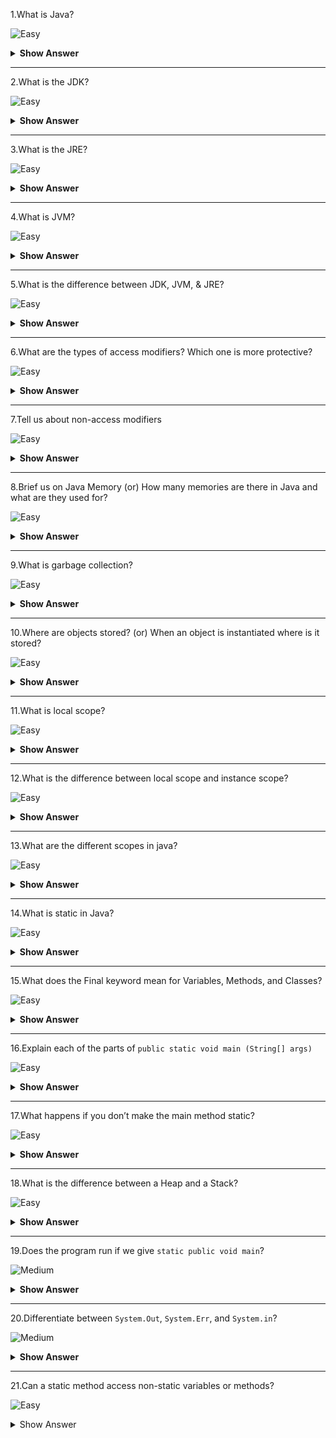 1.What is Java?

![Easy](https://raw.githubusercontent.com/revaturelabs/interviewquestions/aef8eff919a3b083089641381ed9a9101ed21fba/ComplexityTags/simple%20(2).svg)

<details markdown="1">
  <summary> <b>Show Answer</b></summary>
<blockquote markdown="1">

Java is one of the most popular high level programming languages.For example, its used to create mobile application like Netflix, Twitter, Spotify, and many more.Also, used in the server applications.

</blockquote>
</details>

--- 

2.What is the JDK?

![Easy](https://raw.githubusercontent.com/revaturelabs/interviewquestions/aef8eff919a3b083089641381ed9a9101ed21fba/ComplexityTags/simple%20(2).svg)

<details markdown="1">
  <summary> <b>Show Answer</b></summary>
  
<blockquote markdown="1">
 
- JDK - **J**ava **D**evelopment **K**it
- JDK contains everything that JRE has along with development tools for developing, debugging, and monitoring Java applications.
- JDK used to develop Java applications.
- JDK contains compiler (javac.exe), Java application launcher (java.exe), Applet viewer, etc., 
    - javac - Java compiler translates java source code into byte code.

 
</blockquote>
</details>

--- 

3.What is the JRE?

![Easy](https://raw.githubusercontent.com/revaturelabs/interviewquestions/aef8eff919a3b083089641381ed9a9101ed21fba/ComplexityTags/simple%20(2).svg)

<details markdown="1">
  <summary> <b>Show Answer</b></summary>
  
<blockquote markdown="1">
 
- JRE - **J**ava **R**untime **E**nvironment 
- JRE is a software package which bundles the libraries (jars) and the JVM, and other components to run applications written in the Java.
- To execute any Java application, you need JRE installed in the machine.It’s the minimum requirement to run Java applications on any computer.

 
</blockquote>
</details>

--- 

4.What is JVM?

![Easy](https://raw.githubusercontent.com/revaturelabs/interviewquestions/aef8eff919a3b083089641381ed9a9101ed21fba/ComplexityTags/simple%20(2).svg)

<details markdown="1">
  <summary> <b>Show Answer</b></summary>
  
<blockquote markdown="1">

- JVM - **J**ava **V**irtual **M**achine 
- JVM interprets the byte code into the machine code and execute it.
 
</blockquote>
</details>

--- 

5.What is the difference between JDK, JVM, & JRE?

![Easy](https://raw.githubusercontent.com/revaturelabs/interviewquestions/aef8eff919a3b083089641381ed9a9101ed21fba/ComplexityTags/simple%20(2).svg)

<details markdown="1">
  <summary> <b>Show Answer</b></summary>
  
<blockquote markdown="1">

**JDK** is a software development kit whereas **JRE** is a software bundle that allows Java program to run, whereas **JVM** is an environment for executing bytecode.
  
- JRE = JVM + libraries to run Java application
- JDK = JRE + tools to develop Java application

![image](https://user-images.githubusercontent.com/70228962/193740634-fbaf769e-ad53-45bd-86fb-36983e754ecc.png)

</blockquote>
</details>

--- 

6.What are the types of access modifiers? Which one is more protective?

![Easy](https://raw.githubusercontent.com/revaturelabs/interviewquestions/aef8eff919a3b083089641381ed9a9101ed21fba/ComplexityTags/simple%20(2).svg)

<details markdown="1">
  <summary> <b>Show Answer</b></summary>
  
<blockquote markdown="1">

Access modifiers allow us to set the scope or accessibility, or visibility of a data member be it a field, constructor, class, or method. The four different types of access specifiers
- Public
- Protected
- Private
- Default

Private is more protective.When the methods or data members declared as private, then we can access them only within the class in which they are declared.
 
</blockquote>
</details>

--- 


7.Tell us about non-access modifiers

![Easy](https://raw.githubusercontent.com/revaturelabs/interviewquestions/aef8eff919a3b083089641381ed9a9101ed21fba/ComplexityTags/simple%20(2).svg)

<details markdown="1">
  <summary> <b>Show Answer</b></summary>
  
<blockquote markdown="1">

Non-access modifiers define the behavior of the entities to the JVM, used with classes, variables, methods, constructors, etc.Some of the non-access modifiers are

- static
- final
- abstract
- synchronized
 
</blockquote>
</details>

--- 

8.Brief us on Java Memory (or) How many memories are there in Java and what are they used for?

![Easy](https://raw.githubusercontent.com/revaturelabs/interviewquestions/aef8eff919a3b083089641381ed9a9101ed21fba/ComplexityTags/simple%20(2).svg)

<details markdown="1">
  <summary> <b>Show Answer</b></summary>
  
<blockquote markdown="1">

There are two kinds of memory used in Java:

- **Stack memory** stores primitive types and the addresses of objects.
- **Heap memory** stores the value of the object.

</blockquote>
</details>

--- 

9.What is garbage collection?

![Easy](https://raw.githubusercontent.com/revaturelabs/interviewquestions/aef8eff919a3b083089641381ed9a9101ed21fba/ComplexityTags/simple%20(2).svg)

<details markdown="1">
  <summary> <b>Show Answer</b></summary>
  
<blockquote markdown="1">
 
 Garbage collection is the process of looking at heap memory, identifying which objects are in use and which are not, and deleting the unused objects.
 
</blockquote>
</details>

--- 

10.Where are objects stored? (or) When an object is instantiated where is it stored?

![Easy](https://raw.githubusercontent.com/revaturelabs/interviewquestions/aef8eff919a3b083089641381ed9a9101ed21fba/ComplexityTags/simple%20(2).svg)

<details markdown="1">
  <summary> <b>Show Answer</b></summary>
  
<blockquote markdown="1">

Whenever an object is created, it's always stored in the Heap memory and stack memory contains the reference of it.
 
</blockquote>
</details>

--- 

11.What is local scope?

![Easy](https://raw.githubusercontent.com/revaturelabs/interviewquestions/aef8eff919a3b083089641381ed9a9101ed21fba/ComplexityTags/simple%20(2).svg)

<details markdown="1">

<summary> <b>Show Answer</b></summary>

<blockquote markdown="1">
 
When we create a variable within a method, it cannot be accessed outside that method.The scope of that variable is a local scope.

**Example:** Here `age` is a variable declared inside the `printAge()` method.It can be accessed only inside the `printAge()`.So, we can say `age` variable has a local scope

```java
public class Test {

	public void printAge() {
		int age = 7;
		System.out.println(age);
	}
}
```

 
</blockquote>
</details>

--- 

12.What is the difference between local scope and instance scope?

![Easy](https://raw.githubusercontent.com/revaturelabs/interviewquestions/aef8eff919a3b083089641381ed9a9101ed21fba/ComplexityTags/simple%20(2).svg)

<details markdown="1">
  <summary> <b>Show Answer</b></summary>
  
<blockquote markdown="1">

| Local Scope                                                                | Instance Scope                                                        |
|----------------------------------------------------------------------------|-----------------------------------------------------------------------|
| Its the scope of the local variables                                       | Its the scope of the instance variables                               |
| Local variables are declared inside a method or a block.                  | Instance variables are declared inside a class, but outside a method.|
| Local variables are visible only in the method or block they are declared.| Instance variables can been seen by all methods in the class.        |
 
</blockquote>
</details>

--- 

13.What are the different scopes in java?

![Easy](https://raw.githubusercontent.com/revaturelabs/interviewquestions/aef8eff919a3b083089641381ed9a9101ed21fba/ComplexityTags/simple%20(2).svg)

<details markdown="1">
  <summary> <b>Show Answer</b></summary>
  
<blockquote markdown="1">

Variables can be defined as having one of three types of scope: 

- **Class level scope or Instance scope** (instance variables): Any variable declared within a class is accessible by all methods in that class.
- **Method level scope or Local scope** (local variables): Any variable declared within a method and arguments is only accessible inside that method.
- **Block scope** (loop variables): Any variable declared in a for loop condition is not accessible after the loop, unless you defined it beforehand.
 
</blockquote>
</details>

--- 

14.What is static in Java?

![Easy](https://raw.githubusercontent.com/revaturelabs/interviewquestions/aef8eff919a3b083089641381ed9a9101ed21fba/ComplexityTags/simple%20(2).svg)

<details markdown="1">
  <summary> <b>Show Answer</b></summary>
  
<blockquote markdown="1">

- It’s a non-access modifier.
- It’s used to share the same variable or method of a given class.
- When we declare a variable or method as static that will not belong to any object, it belongs to the class.
- There is no need to create an object for the class to access the static variable or static method.
- We can use the class name to call them with respect to the access modifier.
- If we use the object name to call the static method or variable, the compiler will replace the name of the object with class.
 
</blockquote>
</details>

--- 

15.What does the Final keyword mean for Variables, Methods, and Classes?

![Easy](https://raw.githubusercontent.com/revaturelabs/interviewquestions/aef8eff919a3b083089641381ed9a9101ed21fba/ComplexityTags/simple%20(2).svg)

<details markdown="1">
  <summary> <b>Show Answer</b></summary>
  
<blockquote markdown="1">

final keyword is a non-access specifier that can be used with class, variable, and method to restrict changes or make it as constant.

- If we initialize a variable with the final keyword, then we cannot modify its value.
- If we declare a method as final, then it cannot be overridden by any subclasses.
- And, if we declare a class as final, we restrict the other classes to inherit or extend it.

```

Final Variable  ---> To create constant variable
Final Method    ---> Prevents Method Overriding
Final Class     ---> Prevents Inheritance

```

 
</blockquote>
</details>

--- 


16.Explain each of the parts of `public static void main (String[] args)`

![Easy](https://raw.githubusercontent.com/revaturelabs/interviewquestions/aef8eff919a3b083089641381ed9a9101ed21fba/ComplexityTags/simple%20(2).svg)

<details markdown="1">
  <summary> <b>Show Answer</b></summary>
  
<blockquote markdown="1">
 
 `public static void main(String[] args)` -  main method is the e**ntry point of any java program**

- `public` is an access specifier of the main method.It must be `public` so that java runtime can execute this method.
- `static` is non-access modifier.When java runtime starts, there is no object of the class present.That’s why the main method must be static so that JVM can load the class into memory and call the main method.
- `void`is a return type, means main method not going to return anything.
- `main` is a method name  
- `String[] args` - Java main method accepts a single argument of type String array.This is also called as java command line arguments.
 
</blockquote>
</details>

--- 

17.What happens if you don’t make the main method static?

![Easy](https://raw.githubusercontent.com/revaturelabs/interviewquestions/aef8eff919a3b083089641381ed9a9101ed21fba/ComplexityTags/simple%20(2).svg)

<details markdown="1">
  <summary> <b>Show Answer</b></summary>
  
<blockquote markdown="1">

If the main method won't be static, JVM would not be able to call it because there is no object of the class is present.

</blockquote>
</details>

--- 

18.What is the difference between a Heap and a Stack?

![Easy](https://raw.githubusercontent.com/revaturelabs/interviewquestions/aef8eff919a3b083089641381ed9a9101ed21fba/ComplexityTags/simple%20(2).svg)

<details markdown="1">
  <summary> <b>Show Answer</b></summary>
  
<blockquote markdown="1">
	
| Stack Memory                                                                                                                                                                            | Heap Memory                                                                                                                                                                |
|-----------------------------------------------------------------------------------------------------------------------------------------------------------------------------------------|----------------------------------------------------------------------------------------------------------------------------------------------------------------------------|
| Stack memory is the space allocated for a process where all the function calls, primitive data types (int, double, etc.) and local and reference variables of the functions are stored.| Heap memory is used to store the objects that are created during the execution of a Java program.The reference to the objects that are created is stored in stack memory.|
| Stack memory is always referenced in LIFO (Last-In-First-Out) order.                                                                                                                   | Heap follows dynamic memory allocation (memory is allocated during execution or runtime) and provides random access                                                     |


 
</blockquote>
</details>

--- 

19.Does the program run if we give `static public void main`?

![Medium](https://raw.githubusercontent.com/revaturelabs/interviewquestions/aef8eff919a3b083089641381ed9a9101ed21fba/ComplexityTags/Medium%20(2).svg)

<details markdown="1"><summary><b> Show Answer </b></summary>

<blockquote markdown="1">

Yes, the program will execute successfully. Because, in Java, there is no specific rule for the order of specifiers

</blockquote>

</details>


---

20.Differentiate between `System.Out`, `System.Err`, and `System.in`?

![Medium](https://raw.githubusercontent.com/revaturelabs/interviewquestions/aef8eff919a3b083089641381ed9a9101ed21fba/ComplexityTags/Medium%20(2).svg)

<details markdown="1"><summary><b> Show Answer </b></summary>

<blockquote markdown="1">

- `System.out` is used to display normal messages and results.
- `System.err` is used to display error messages.
- `System.in` represents InputStream object which by default represents standard input device, i.e., 
keyboard.

`System.out` and `System.err` represent the monitor by default and can be used to send data or results to the monitor.

</blockquote>

</details>


---

21.Can a static method access non-static variables or methods? 

![Easy](https://raw.githubusercontent.com/revaturelabs/interviewquestions/aef8eff919a3b083089641381ed9a9101ed21fba/ComplexityTags/simple%20(2).svg)

<details markdown="1"><summary> Show Answer </summary>

<blockquote markdown="1">

No, A static method cannot access non-static variables or methods because static methods can be accessed without instantiating the class, so if the class is not instantiated the variables are not initialized and thus cannot be accessed from a static method.

</blockquote>

</details>
